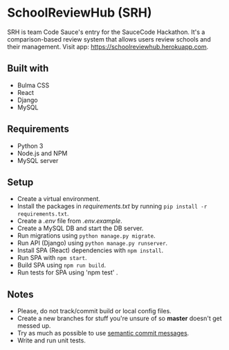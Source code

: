 # SchoolReviewHub (SRH)
SRH is team Code Sauce's entry for the SauceCode Hackathon. It's a comparison-based review system that allows users review schools and their management. Visit app: https://schoolreviewhub.herokuapp.com.

## Built with
- Bulma CSS
- React
- Django
- MySQL

## Requirements
- Python 3
- Node.js and NPM
- MySQL server

## Setup
- Create a virtual environment.
- Install the packages in *requirements.txt* by running `pip install -r requirements.txt`.
- Create a *.env* file from *.env.example*.
- Create a MySQL DB and start the DB server.
- Run migrations using `python manage.py migrate`.
- Run API (Django) using `python manage.py runserver`.
- Install SPA (React) dependencies with `npm install`. 
- Run SPA with `npm start`.
- Build SPA using `npm run build`.
- Run tests for SPA using 'npm test' .

## Notes
- Please, do not track/commit build or local config files.
- Create a new branches for stuff you're unsure of so **master** doesn't get messed up.
- Try as much as possible to use [semantic commit messages](https://seesparkbox.com/foundry/semantic_commit_messages).
- Write and run unit tests.
